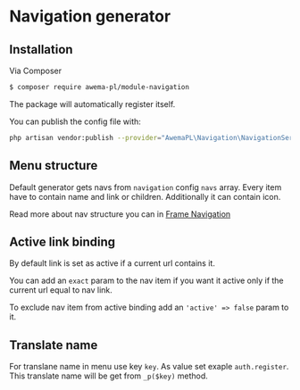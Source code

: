 # Navigation generator

## Installation

Via Composer

``` bash
$ composer require awema-pl/module-navigation
```

The package will automatically register itself.

You can publish the config file with:

```bash
php artisan vendor:publish --provider="AwemaPL\Navigation\NavigationServiceProvider" --tag="config"
```

## Menu structure

Default generator gets navs from `navigation` config `navs` array. Every item have to contain name and link or children.
Additionally it can contain icon.

Read more about nav structure you can in [Frame Navigation](https://www.awema.pl/documentation/components/indigo-layout/1.0/frame-nav)

## Active link binding

By default link is set as active if a current url contains it.

You can add an `exact` param to the nav item if you want it active only if the current url equal to nav link.

To exclude nav item from active binding add an `'active' => false` param to it. 

## Translate name

For translane name in menu use key `key`. As value set exaple `auth.register`. This
translate name will be get from `_p($key)` method.
